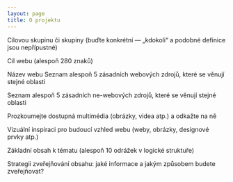 ```yaml
---
layout: page
title: O projektu
---
```


Cílovou skupinu či skupiny (buďte konkrétní — „kdokoli“ a podobné definice jsou nepřípustné)


Cíl webu (alespoň 280 znaků)


Název webu
Seznam alespoň 5 zásadních webových zdrojů, které se věnují stejné oblasti


Seznam alespoň 5 zásadních ne-webových zdrojů, které se věnují stejné oblasti

Prozkoumejte dostupná multimédia (obrázky, videa atp.) a odkažte na ně


Vizuální inspiraci pro budoucí vzhled webu (weby, obrázky, designové prvky atp.)


Základní obsah k tématu (alespoň 10 odrážek v logické struktuře)


Strategii zveřejňování obsahu: jaké informace a jakým způsobem budete zveřejňovat?